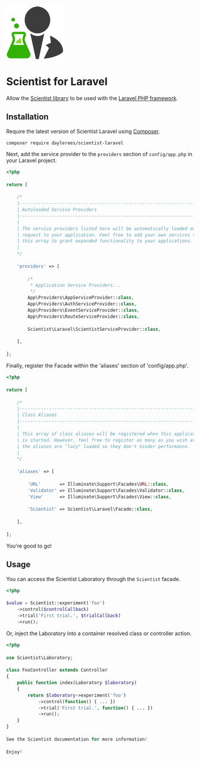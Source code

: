 [![Scientist](scientist.png)](https://github.com/daylerees/scientist)

# Scientist for Laravel

Allow the [Scientist library](https://github.com/daylerees/scientist) to be used with the [Laravel PHP framework](https://laravel.com).

## Installation

Require the latest version of Scientist Laravel using [Composer](https://getcomposer.org/).

    composer require daylerees/scientist-laravel

Next, add the service provider to the `providers` section of `config/app.php` in your Laravel project.

```php
<?php

return [

    /*
    |--------------------------------------------------------------------------
    | Autoloaded Service Providers
    |--------------------------------------------------------------------------
    |
    | The service providers listed here will be automatically loaded on the
    | request to your application. Feel free to add your own services to
    | this array to grant expanded functionality to your applications.
    |
    */

    'providers' => [

        /*
         * Application Service Providers...
         */
        App\Providers\AppServiceProvider::class,
        App\Providers\AuthServiceProvider::class,
        App\Providers\EventServiceProvider::class,
        App\Providers\RouteServiceProvider::class,
        
        Scientist\Laravel\ScientistServiceProvider::class,

    ],
    
];
```

Finally, register the Facade within the 'aliases' section of 'config/app.php'.


```php
<?php

return [

    /*
    |--------------------------------------------------------------------------
    | Class Aliases
    |--------------------------------------------------------------------------
    |
    | This array of class aliases will be registered when this application
    | is started. However, feel free to register as many as you wish as
    | the aliases are "lazy" loaded so they don't hinder performance.
    |
    */

    'aliases' => [

        'URL'       => Illuminate\Support\Facades\URL::class,
        'Validator' => Illuminate\Support\Facades\Validator::class,
        'View'      => Illuminate\Support\Facades\View::class,
        
        'Scientist' => Scientist\Laravel\Facade::class,

    ],

];
```

You're good to go!

## Usage

You can access the Scientist Laboratory through the `Scientist` facade.

```php
<?php

$value = Scientist::experiment('foo')
    ->control($controlCallback)
    ->trial('First trial.', $trialCallback)
    ->run();
```

Or, inject the Laboratory into a container resolved class or controller action.

```php
<?php

use Scientist\Laboratory;

class FooController extends Controller
{
    public function index(Laboratory $laboratory)
    {
        return $laboratory->experiment('foo')
            ->control(function() { ... })
            ->trial('First trial.', function() { ... })
            ->run();
    }
}

See the Scientist documentation for more information!

Enjoy!
